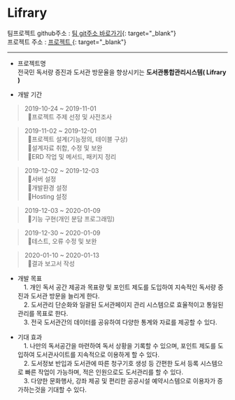 # Lifrary

팀프로젝트 github주소  : [팀 git주소 바로가기](https://github.com/shohye/Lifrary){: target="_blank"}  
프로젝트 주소 :  [프로젝트 ](http://tkdguq93.cafe24.com){: target="_blank"}
<hr/>


* 프로젝트명  
 전국민 독서량 증진과 도서관 방문율을 향상시키는 **도서관통합관리시스템( Lifrary )**  
  
* 개발 기간  
> 2019-10-24 ~ 2019-11-01  
&ensp;프로젝트 주제 선정 및 사전조사

> 2019-11-02 ~ 2019-12-01  
&ensp;프로젝트 설계(기능정의, 테이블 구상)  
&ensp;설계자료 취합, 수정 및 보완  
&ensp;ERD 작업 및 메서드, 패키지 정리

> 2019-12-02 ~ 2019-12-03  
&ensp;서버 설정  
&ensp;개발환경 설정  
&ensp;Hosting 설정

> 2019-12-03 ~ 2020-01-09  
&ensp;기능 구현(개인 분담 프로그래밍)

> 2019-12-30 ~ 2020-01-09  
&ensp;테스트, 오류 수정 및 보완

> 2020-01-10 ~ 2020-01-13  
&ensp;결과 보고서 작성

  
*  개발 목표  
&ensp;&ensp;1. 개인 독서 공간 제공과 목표량 및 포인트 제도를 도입하여 지속적인 독서량 증진과 도서관 방문을 늘리게 한다.  
&ensp;&ensp;2. 도서관리 단순화와 일괄된 도서관페이지 관리 시스템으로 효율적이고 통일된 관리를 목표로 한다.  
&ensp;&ensp;3. 전국 도서관간의 데이터를 공유하여 다양한 통계와 자료를 제공할 수 있다.  


  
* 기대 효과  
&ensp;&ensp;1. 나만의 독서공간을 마련하여 독서 상황을 기록할 수 있으며, 포인트 제도를 도입하여  도서관사이트를 지속적으로 이용하게 할 수 있다.  
&ensp;&ensp;2. 도서정보 반입과 도서관에 따른 청구기호 생성 등 간편한 도서 등록 시스템으로 빠른 작업이 가능하며, 적은 인원으로도 도서관리를 할 수 있다.  
&ensp;&ensp;3. 다양한 문화행사, 강좌 제공 및 편리한 공공시설 예약시스템으로 이용자가 증가하는것을 기대할 수 있다.  
